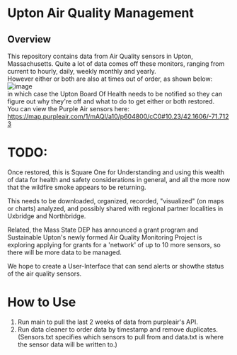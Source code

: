 # Upton Air Quality Management
## Overview
This repository contains data from Air Quality sensors in Upton, Massachusetts. Quite a lot of data comes off these monitors, ranging from current to hourly, daily, weekly monthly and yearly. 
<br>
However either or both are also at times out of order, as shown below:
![image](https://github.com/syedshazli/UptonAir/assets/146783525/b0baceea-dfbe-481c-a1c3-d5cbefc946e0)
<br>
in which case the Upton Board Of Health needs to be notified so they can figure out why they're off and what to do to get either or both restored. 
<br> You can view the Purple Air sensors here: https://map.purpleair.com/1/mAQI/a10/p604800/cC0#10.23/42.1606/-71.7123

# TODO:
Once restored, this is Square One for Understanding and using this wealth of data for health and safety considerations in general,  and all the more now that the wildfire smoke appears to be returning. 

This needs to be downloaded, organized,  recorded, "visualized" (on maps or charts) analyzed, and possibly shared with regional partner localities in Uxbridge and Northbridge. 

Related, the Mass State DEP has announced a grant program and Sustainable Upton's newly formed Air Quality Monitoring Project is exploring applying for grants for a 'network' of up to 10 more sensors, so there will be more data to be managed.

We hope to create a User-Interface that can send alerts or showthe status of the air quality sensors.

# How to Use
1. Run main to pull the last 2 weeks of data from purpleair's API.
2. Run data cleaner to order data by timestamp and remove duplicates.
(Sensors.txt specifies which sensors to pull from and data.txt is where the sensor data will be written to.)
